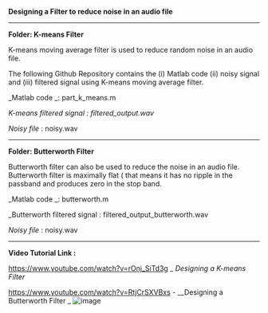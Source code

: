 **Designing a Filter to reduce noise in an audio file**

----------------------------------------------------------

**Folder: K-means Filter**

K-means moving average filter is used to reduce random noise in an audio file. 

The following Github Repository contains the (i) Matlab code (ii) noisy signal and (iii) filtered signal using K-means moving average filter. 

_Matlab code _: part_k_means.m

_K-means filtered signal : filtered_output.wav_

_Noisy file_ : noisy.wav

----------------------------------------------------------------------
**Folder: Butterworth Filter**

Butterworth filter can also be used to reduce the noise in an audio file. Butterworth filter is maximally flat ( that means it has no ripple 
in the passband and produces zero in the stop band. 

_Matlab code _: butterworth.m

_Butterworth filtered signal : filtered_output_butterworth.wav 

_Noisy file_ : noisy.wav



----------------------------------------------------------------------------------------

**Video Tutorial Link :**

https://www.youtube.com/watch?v=rOnj_SiTd3g   _ _Designing a K-means Filter_

https://www.youtube.com/watch?v=RtjCrSXVBxs   - __Designing a Butterworth Filter
_
![image](https://github.com/Shadeeb-Hossain/Digital-Signal-Processing/assets/154857980/331bfc15-cb92-4b54-82f2-376dc31eaf00)



